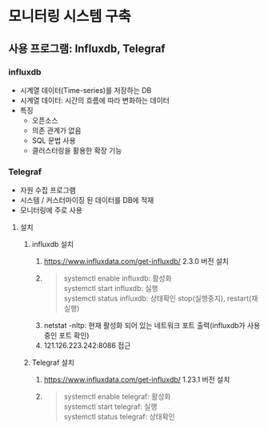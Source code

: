 # 모니터링 시스템 구축
## 사용 프로그램: Influxdb, Telegraf

### influxdb
- 시계열 데이터(Time-series)를 저장하는 DB
- 시계열 데이터: 시간의 흐름에 따라 변화하는 데이터
- 특징
  * 오픈소스
  * 의존 관계가 없음
  * SQL 문법 사용
  * 클러스터링을 활용한 확장 기능

### Telegraf
- 자원 수집 프로그램
- 시스템 / 커스터마이징 된 데이터를 DB에 적재
- 모니터링에 주로 사용

1. 설치
   1) influxdb 설치
       1) https://www.influxdata.com/get-influxdb/ 2.3.0 버전 설치
       2) > systemctl enable influxdb: 활성화  
          > systemctl start influxdb: 실행  
          > systemctl status influxdb: 상태확인
          > stop(실행중지), restart(재실행)
       3) netstat -nltp: 현재 활성화 되어 있는 네트워크 포트 출력(influxdb가 사용중인 포트 확인)
       4) 121.126.223.242:8086 접근

   2) Telegraf 설치
       1) https://www.influxdata.com/get-influxdb/ 1.23.1 버전 설치
       2) > systemctl enable telegraf: 활성화  
          > systemctl start telegraf: 실행  
          > systemctl status telegraf: 상태확인
